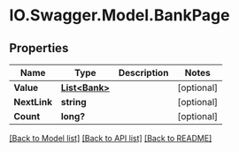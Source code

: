 # IO.Swagger.Model.BankPage
## Properties

Name | Type | Description | Notes
------------ | ------------- | ------------- | -------------
**Value** | [**List&lt;Bank&gt;**](Bank.md) |  | [optional] 
**NextLink** | **string** |  | [optional] 
**Count** | **long?** |  | [optional] 

[[Back to Model list]](../README.md#documentation-for-models) [[Back to API list]](../README.md#documentation-for-api-endpoints) [[Back to README]](../README.md)

